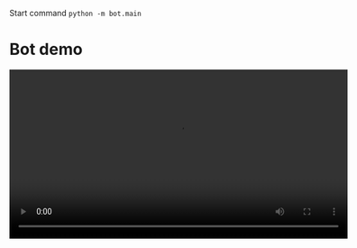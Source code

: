 Start command `python -m bot.main`
# Bot demo
<video controls width="600">
  <source src="https://github.com/mykytatishkin/BanWordBot/blob/main/demo/demo.mp4" type="video/mp4">
  Ваш браузер не поддерживает видео. [Скачайте видео](https://github.com/mykytatishkin/BanWordBot/blob/main/demo/demo.mp4), чтобы посмотреть его.
</video>

